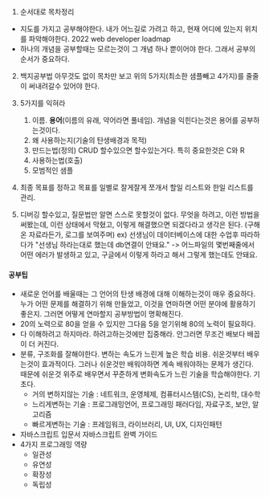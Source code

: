 
1. 순서대로 목차정리
- 지도를 가지고 공부해야한다.
	내가 어느길로 가려고 하고, 현재 어디에 있는지 위치를 파악해야한다.
	2022 web developer loadmap
- 하나의 개념을 공부할때는 모르는것이 그 개념 하나 뿐이어야 한다. 그래서 공부의 순서가 중요하다.

2. 백지공부법
아무것도 없이 목차만 보고 위의 5가지(최소한 샘플빼고 4가지)를 줄줄이 써내려갈수 있어야 한다.

3. 5가지를 익혀라
	1. 이름. **용어**(이름의 유래, 약어라면 풀네임). 개념을 익힌다는것은 용어를 공부하는것이다.
	2. 왜 사용하는지(기술의 탄생배경과 목적)
	3. 만드는법(정의)
		CRUD 할수있으면 할수있는거다. 특히 중요한것은 C와 R
	4. 사용하는법(호출)
	5. 모범적인 샘플 

4. 최종 목표를 정하고
목표를 일별로 잘게잘게 쪼개서
할일 리스트와 한일 리스트를 관리.

5. 디버깅 할수있고, 질문법만 알면 스스로 못할것이 없다.
무엇을 하려고,
이런 방법을 써봤는데,
이런 상태에서 막혔고,
이렇게 해결했으면 되겠다라고 생각은 된다.
(구해온 자료라든가, 로그를 보여주며)
ex) 선생님이 데이터베이스에 대한 수업후 따라하다가 "선생님 하라는대로 했는데 db연결이 안돼요."
-> 어느파일의 몇번째줄에서 어떤 에러가 발생하고 있고, 구글에서 이렇게 하라고 해서 그렇게 했는데도 안돼요.


#### 공부팁
- 새로운 언어를 배울때는 그 언어의 탄생 배경에 대해 이해하는것이 매우 중요하다.
누가 어떤 문제를 해결하기 위해 만들었고, 이것을 연마하면 어떤 분야에 활용하기 좋은지.
그러면 어떻게 연마할지 공부방법이 명확해진다.
- 20의 노력으로 80을 얻을 수 있지만 그다음 5을 얻기위해 80의 노력이 필요하다.
- 다 이해하려고 하지마라. 하려고하는것에만 집중해라. 안그러면 무조건 배보다 배꼽이 더 커진다.
- 분류, 구조화를 잘해야한다.
변하는 속도가 느린게 높은 학습 비용. 쉬운것부터 배우는것이 효과적이다. 그러나 쉬운것만 배워야하면 계속 배워야하는 문제가 생긴다. 때문에 쉬운것 위주로 배우면서 꾸준하게 변화속도가 느린 기술을 학습해야한다. 기초다.
  - 거의 변하지않는 기술 : 네트워크, 운영체제, 컴퓨터시스템(CS), 논리학, 대수학
  - 느리게변하는 기술 : 프로그래밍언어, 프로그래밍 패러다임, 자료구조, 보안, 알고리즘
  - 빠르게변하는 기술 : 프레임워크, 라이브러리, UI, UX, 디자인패턴
- 자바스크립트 입문서
자바스크립트 완벽 가이드
- 4가지 프로그래밍 역량
  - 일관성
  - 유연성
  - 확장성
  - 독립성
